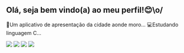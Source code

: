 ## Olá, seja bem vindo(a) ao meu perfil!😊\o/

📱Um aplicativo de apresentação da cidade aonde moro...
💻Estudando linguagem C...

<div> 
  <a href="https://www.linkedin.com/in/Yuri Cardoso" target="_blank"><img src="https://img.shields.io/badge/-LinkedIn-%230077B5?style=for-the-badge&logo=linkedin&logoColor=white" target="_blank"></a> 
 <a href="yuricardoso.dev@gmail.com"><img src="https://img.shields.io/badge/-Gmail-%23333?style=for-the-badge&logo=gmail&logoColor=red" target="blank"></a>
  <a href="https://instagram.com/rafaballerini" target="_blank"><img src="https://img.shields.io/badge/-Instagram-%23E4405F?style=for-the-badge&logo=instagram&logoColor=purple" target="_blank"></a>
 <a href="https://wa.me/<(21)980787038"><img src="https://img.shields.io/badge/WhatsApp-25D366?style=for-the-badge&logo=whatsapp&logoColor=black"></a>
  </div>
